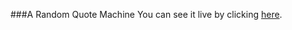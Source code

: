 ###A Random Quote Machine 
You can see it live by clicking [here](https://ihsanmaulana14.github.io/a_bootstrap_random_quote_machine/
).
